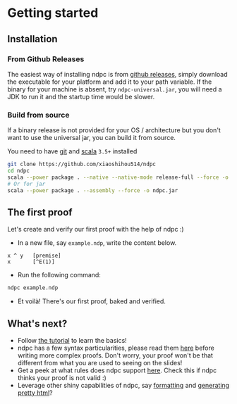 # Getting started

## Installation

### From Github Releases

The easiest way of installing ndpc is from [github releases](https://github.com/xiaoshihou514/ndpc/releases), simply download the executable for your platform and add it to your path variable. If the binary for your machine is absent, try `ndpc-universal.jar`, you will need a JDK to run it and the startup time would be slower.

### Build from source

If a binary release is not provided for your OS / architecture but you don't want to use the universal jar, you can build it from source.

You need to have [git](https://git-scm.com/) and [scala](https://scala-lang.org) `3.5+` installed

```bash
git clone https://github.com/xiaoshihou514/ndpc
cd ndpc
scala --power package . --native --native-mode release-full --force -o ndpc
# Or for jar
scala --power package . --assembly --force -o ndpc.jar
```

## The first proof

Let's create and verify our first proof with the help of ndpc :)

- In a new file, say `example.ndp`, write the content below.

```
x ^ y   [premise]
x       [^E(1)]
```

- Run the following command:

```bash
ndpc example.ndp
```

- Et voilà! There's our first proof, baked and verified.

## What's next?

- Follow [the tutorial](/ndpc/tutorial) to learn the basics!
- ndpc has a few syntax particularities, please read them [here](/ndpc/syntax-gotchas) before writing more complex proofs. Don't worry, your proof won't be that different from what you are used to seeing on the slides!
- Get a peek at what rules does ndpc support [here](/ndpc/rules). Check this if ndpc thinks your proof is not valid :)
- Leverage other shiny capabilities of ndpc, say [formatting](/ndpc/toolchain) and [generating pretty html](/ndpc/toolchain)?
